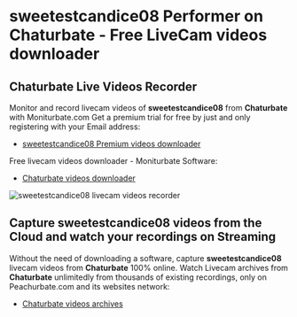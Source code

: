 # sweetestcandice08 Performer on Chaturbate - Free LiveCam videos downloader

## Chaturbate Live Videos Recorder

Monitor and record livecam videos of **sweetestcandice08** from **Chaturbate** with Moniturbate.com
Get a premium trial for free by just and only registering with your Email address:
* [sweetestcandice08 Premium videos downloader](https://moniturbate.com/request-demo-licence-key.html)

Free livecam videos downloader - Moniturbate Software:
* [Chaturbate videos downloader](https://moniturbate.com/moniturbate-download-software.html)

![sweetestcandice08 livecam videos recorder](https://peachurnet.com/templates/moniturbate-software.png)


## Capture sweetestcandice08 videos from the Cloud and watch your recordings on Streaming

Without the need of downloading a software, capture **sweetestcandice08** livecam videos from **Chaturbate** 100% online.
Watch Livecam archives from **Chaturbate** unlimitedly from thousands of existing recordings, only on Peachurbate.com and its websites network:
* [Chaturbate videos archives](https://peachurnet.com/)
